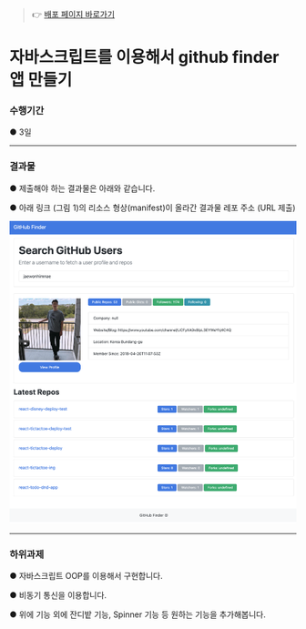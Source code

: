 > 👉 [배포 페이지 바로가기](https://sj70.github.io/Github_Finder/)

# 자바스크립트를 이용해서 github finder 앱 만들기

### 수행기간

● 3일

---

### 결과물

● 제출해야 하는 결과물은 아래와 같습니다.

● 아래 링크 (그림 1)의 리소스 형상(manifest)이 올라간 결과물 레포 주소 (URL 제출)

![그림 1](./img/github-finder-ref.png)

---

### 하위과제

● 자바스크립트 OOP를 이용해서 구현합니다.

● 비동기 통신을 이용합니다.

● 위에 기능 외에 잔디밭 기능, Spinner 기능 등 원하는 기능을 추가해봅니다.